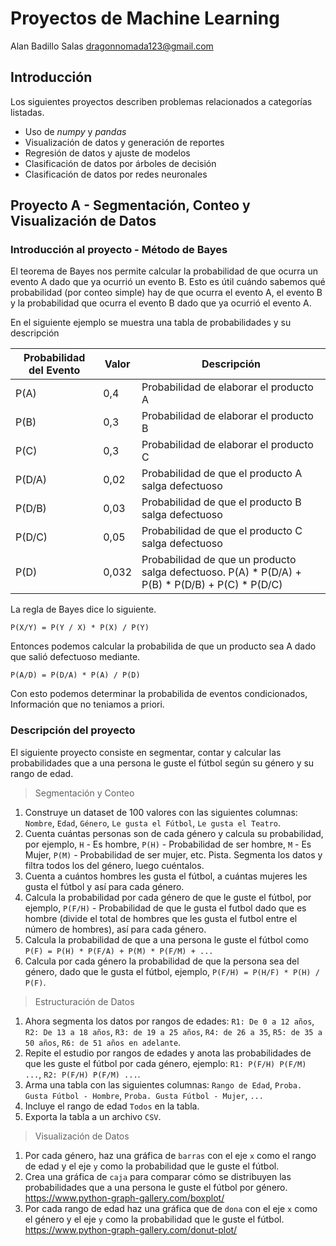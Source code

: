 # Proyectos de Machine Learning

Alan Badillo Salas dragonnomada123@gmail.com

## Introducción

Los siguientes proyectos describen problemas relacionados a categorías listadas.

* Uso de _numpy_ y _pandas_
* Visualización de datos y generación de reportes
* Regresión de datos y ajuste de modelos
* Clasificación de datos por árboles de decisión
* Clasificación de datos por redes neuronales

## Proyecto A - Segmentación, Conteo y Visualización de Datos

### Introducción al proyecto - Método de Bayes

El teorema de Bayes nos permite calcular la probabilidad de que ocurra un evento A dado que ya ocurrió un evento B. Esto es útil cuándo sabemos qué probabilidad (por conteo simple) hay de que ocurra el evento A, el evento B y la probabilidad que ocurra el evento B dado que ya ocurrió el evento A.

En el siguiente ejemplo se muestra una tabla de probabilidades y su descripción

Probabilidad del Evento | Valor | Descripción
--- | --- | --- 
P(A) | 0,4 | Probabilidad de elaborar el producto A
P(B) | 0,3 | Probabilidad de elaborar el producto B
P(C) | 0,3 | Probabilidad de elaborar el producto C
P(D/A) | 0,02 | Probabilidad de que el producto A salga defectuoso
P(D/B) | 0,03 | Probabilidad de que el producto B salga defectuoso
P(D/C) | 0,05 | Probabilidad de que el producto C salga defectuoso
P(D) | 0,032 | Probabilidad de que un producto salga defectuoso. P(A) * P(D/A) + P(B) * P(D/B) + P(C) * P(D/C)

La regla de Bayes dice lo siguiente.

`P(X/Y) = P(Y / X) * P(X) / P(Y)`

Entonces podemos calcular la probabilida de que un producto sea A dado que salió defectuoso mediante.

`P(A/D) = P(D/A) * P(A) / P(D)`

Con esto podemos determinar la probabilida de eventos condicionados, Información que no teniamos a priori.

### Descripción del proyecto

El siguiente proyecto consiste en segmentar, contar y calcular las probabilidades que a una persona le guste el fútbol según su género y su rango de edad.

> Segmentación y Conteo

1. Construye un dataset de 100 valores con las siguientes columnas: `Nombre`, `Edad`, `Género`, `Le gusta el Fútbol`, `Le gusta el Teatro`.
2. Cuenta cuántas personas son de cada género y calcula su probabilidad, por ejemplo, `H` - Es hombre, `P(H)` - Probabilidad de ser hombre, `M` - Es Mujer, `P(M)` - Probabilidad de ser mujer, etc. Pista. Segmenta los datos y filtra todos los del género, luego cuéntalos.
3. Cuenta a cuántos hombres les gusta el fútbol, a cuántas mujeres les gusta el fútbol y así para cada género.
4. Calcula la probabilidad por cada género de que le guste el fútbol, por ejemplo, `P(F/H)` - Probabilidad de que le gusta el futbol dado que es hombre (divide el total de hombres que les gusta el futbol entre el número de hombres), así para cada género.
5. Calcula la probabilidad de que a una persona le guste el fútbol como `P(F) = P(H) * P(F/A) + P(M) * P(F/M) + ...`
6. Calcula por cada género la probabilidad de que la persona sea del género, dado que le gusta el fútbol, ejemplo, `P(F/H) = P(H/F) * P(H) / P(F)`.

> Estructuración de Datos

1. Ahora segmenta los datos por rangos de edades: `R1: De 0 a 12 años`, `R2: De 13 a 18 años`, `R3: de 19 a 25 años`, `R4: de 26 a 35`, `R5: de 35 a 50 años`, `R6: de 51 años en adelante`.
2. Repite el estudio por rangos de edades y anota las probabilidades de que les guste el fútbol por cada género, ejemplo: `R1: P(F/H) P(F/M) ...`, `R2: P(F/H) P(F/M) ...`.
3. Arma una tabla con las siguientes columnas: `Rango de Edad`, `Proba. Gusta Fútbol - Hombre`, `Proba. Gusta Fútbol - Mujer`, `...`
4. Incluye el rango de edad `Todos` en la tabla.
5. Exporta la tabla a un archivo `CSV`.

> Visualización de Datos

1. Por cada género, haz una gráfica de `barras` con el eje `x` como el rango de edad y el eje `y` como la probabilidad que le guste el fútbol.
2. Crea una gráfica de `caja` para comparar cómo se distribuyen las probabilidades que a una persona le guste el fútbol por género. https://www.python-graph-gallery.com/boxplot/
3. Por cada rango de edad haz una gráfica que de `dona` con el eje `x` como el género y el eje `y` como la probabilidad que le guste el fútbol. https://www.python-graph-gallery.com/donut-plot/

